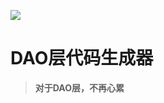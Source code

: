 ![](https://ws3.sinaimg.cn/large/006tNbRwgy1fxp1n9r0qrj31c00u0752.jpg)
   
# DAO层代码生成器
> **对于DAO层，不再心累**

